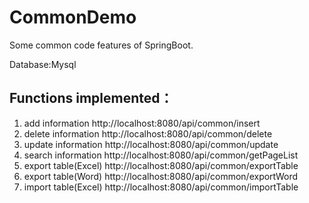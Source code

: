 # CommonDemo
Some common code features of SpringBoot.

Database:Mysql

## Functions implemented：
1. add information            http://localhost:8080/api/common/insert
2. delete information         http://localhost:8080/api/common/delete
3. update information         http://localhost:8080/api/common/update
4. search information         http://localhost:8080/api/common/getPageList
5. export table(Excel)        http://localhost:8080/api/common/exportTable
6. export table(Word)         http://localhost:8080/api/common/exportWord
7. import table(Excel)        http://localhost:8080/api/common/importTable

